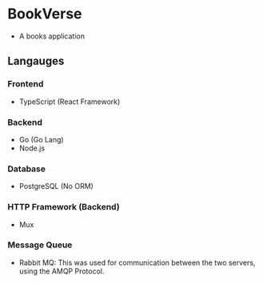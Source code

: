 # BookVerse

- A books application

## Langauges

### Frontend

- TypeScript (React Framework)

### Backend

- Go (Go Lang)
- Node.js

### Database

- PostgreSQL (No ORM)

### HTTP Framework (Backend)

- Mux

### Message Queue

- Rabbit MQ: This was used for communication between the two servers, using the AMQP Protocol.
